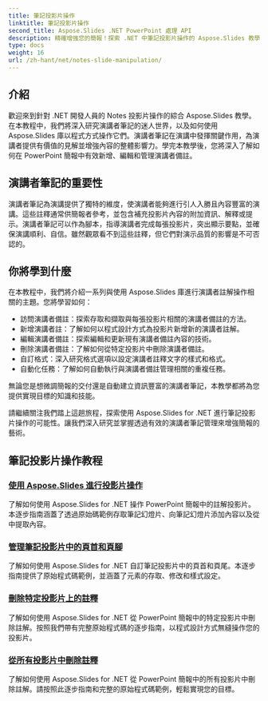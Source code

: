 ```yaml
---
title: 筆記投影片操作
linktitle: 筆記投影片操作
second_title: Aspose.Slides .NET PowerPoint 處理 API
description: 精確增強您的簡報！探索 .NET 中筆記投影片操作的 Aspose.Slides 教學。了解以程式設計方式新增、編輯和管理演講者註釋。
type: docs
weight: 16
url: /zh-hant/net/notes-slide-manipulation/
---
```

## 介紹

歡迎來到針對 .NET 開發人員的 Notes 投影片操作的綜合 Aspose.Slides 教學。在本教程中，我們將深入研究演講者筆記的迷人世界，以及如何使用 Aspose.Slides 庫以程式方式操作它們。演講者筆記在演講中發揮關鍵作用，為演講者提供有價值的見解並增強內容的整體影響力。學完本教學後，您將深入了解如何在 PowerPoint 簡報中有效新增、編輯和管理演講者備註。

## 演講者筆記的重要性

演講者筆記為演講提供了獨特的維度，使演講者能夠進行引人入勝且內容豐富的演講。這些註釋通常供簡報者參考，並包含補充投影片內容的附加資訊、解釋或提示。演講者筆記可以作為腳本，指導演講者完成每張投影片，突出顯示要點，並確保演講順利、自信。雖然觀眾看不到這些註釋，但它們對演示品質的影響是不可否認的。

## 你將學到什麼

在本教程中，我們將介紹一系列與使用 Aspose.Slides 庫進行演講者註解操作相關的主題。您將學習如何：

- 訪問演講者備註：探索存取和擷取與每張投影片相關的演講者備註的方法。
- 新增演講者註：了解如何以程式設計方式為投影片新增新的演講者註解。
- 編輯演講者備註：探索編輯和更新現有演講者備註內容的技術。
- 刪除演講者備註：了解如何從特定投影片中刪除演講者備註。
- 自訂格式：深入研究格式選項以設定演講者註釋文字的樣式和格式。
- 自動化任務：了解如何自動執行與演講者備註管理相關的重複任務。

無論您是想微調簡報的交付還是自動建立資訊豐富的演講者筆記，本教學都將為您提供實現目標的知識和技能。

請繼續關注我們踏上這趟旅程，探索使用 Aspose.Slides for .NET 進行筆記投影片操作的可能性。讓我們深入研究並掌握透過有效的演講者筆記管理來增強簡報的藝術。

## 筆記投影片操作教程
### [使用 Aspose.Slides 進行投影片操作](./notes-slide-manipulation/)
了解如何使用 Aspose.Slides for .NET 操作 PowerPoint 簡報中的註解投影片。本逐步指南涵蓋了透過原始碼範例存取筆記幻燈片、向筆記幻燈片添加內容以及從中提取內容。
### [管理筆記投影片中的頁首和頁腳](./header-and-footer-in-notes-slide/)
了解如何使用 Aspose.Slides for .NET 自訂筆記投影片中的頁首和頁尾。本逐步指南提供了原始程式碼範例，並涵蓋了元素的存取、修改和樣式設定。
### [刪除特定投影片上的註釋](./remove-notes-at-specific-slide/)
了解如何使用 Aspose.Slides for .NET 從 PowerPoint 簡報中的特定投影片中刪除註解。按照我們帶有完整原始程式碼的逐步指南，以程式設計方式無縫操作您的投影片。
### [從所有投影片中刪除註釋](./remove-notes-from-all-slides/)
了解如何使用 Aspose.Slides for .NET 從 PowerPoint 簡報中的所有投影片中刪除註解。請按照此逐步指南和完整的原始程式碼範例，輕鬆實現您的目標。